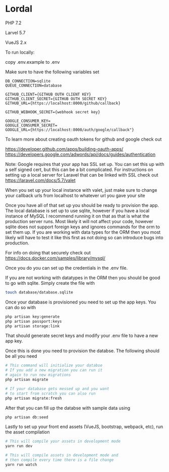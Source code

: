 # Lordal

PHP 7.2

Larvel 5.7

VueJS 2.x

To run locally:

copy .env.example to .env

Make sure to have the following variables set
```
DB_CONNECTION=sqlite
QUEUE_CONNECTION=database

GITHUB_CLIENT={GITHUB OUTH CLIENT KEY}
GITHUB_CLIENT_SECRET={GITHUB OUTH SECRET KEY}
GITHUB_URL={https://localhost:8000/github/callback}

GITHUB_WEBHOOK_SECRET={webhook secret key}

GOOGLE_CONSUMER_KEY=
GOOGLE_CONSUMER_SECRET=
GOOGLE_URL={https://localhost:8000/auth/google/callback"}
```

To learn more about creating oauth tokens for github and google check out

https://developer.github.com/apps/building-oauth-apps/
https://developers.google.com/adwords/api/docs/guides/authentication

Note: Google requires that your app has SSL set up. You can set this up with a self signed cert, but this can be a bit complicated. For instructions on setting up a local server for Laravel that can be linked with SSL check out https://laravel.com/docs/5.7/valet

When you set up your local instance with valet, just make sure to change your callback urls from localhost to whatever url you gave your site

Once you have all of that set up you should be ready to provision the app. The local database is set up to use sqlite, however if you have a local instance of MySQL I recommend running it on that as that is what the production server runs. Most likely it will not affect your code, however sqlite does not support foreign keys and ignores commands for the orm to set them up. If you are working with data types for the ORM then you most likely will have to test it like this first as not doing so can introduce bugs into production. 

For info on doing that securely check out
https://docs.docker.com/samples/library/mysql/

Once you do you can set up the credentials in the .env file. 

If you are not working with datatypes in the ORM then you should be good to go with sqlite. Simply create the file with 

```bash
touch database/database.sqlite
```

Once your database is provisioned you need to set up the app keys. You can do so with 

```bash
php artisan key:generate
php artisan passport:keys
php artisan storage:link
```

That should generate secret keys and modify your .env file to have a new app key. 

Once this is done you need to provision the databse. The following should be all you need

```bash
# This command will initialize your databse
# If you add a new migration you can run it 
# again to run new migrations
php artisan migrate

# If your database gets messed up and you want 
# to start from scratch you can also run
php artisan migrate:fresh
```

After that you can fill up the databse with sample data using

```bash
php artisan db:seed
```

Lastly to set up your front end assets (VueJS, bootstrap, webpack, etc), run the asset compilation

```bash
# This will compile your assets in development mode
yarn run dev

# This will compile assets in development mode and 
# then compile every time there is a file change
yarn run watch
```